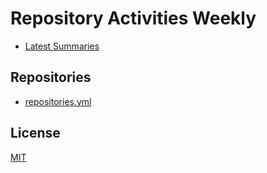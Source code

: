 # Repository Activities Weekly

- [Latest Summaries](https://github.com/koki-develop/repository-activities-weekly/releases/latest)

## Repositories

- [repositories.yml](./repositories.yml)

## License

[MIT](./LICENSE)
